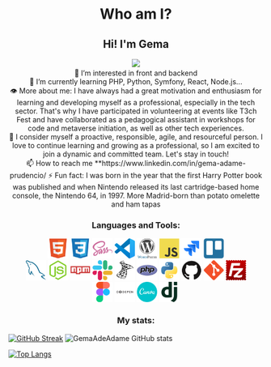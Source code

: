 
<h1 align="center">Who am I?</h1>
<h2 align="center">Hi! I'm Gema</h2>
<div id="header" align="center">
<img src="https://media.giphy.com/media/9GI7VdtNcy79PfUPn4/giphy.gif" />
</div>
<div align="center"
👋 Hi, I’m @GemaAdeAdame a passionate web fullstack developer from Madrid (Spain). Call it luck, chance or destiny but we have met on this path!<br>
👀 I’m interested in front and backend <br>
🌱 I’m currently learning PHP, Python, Symfony, React, Node.js...<br>
👁️ More about me: I have always had a great motivation and enthusiasm for learning and developing myself as a professional, especially in the tech sector. That's why I have participated in volunteering at events like T3ch Fest and have collaborated as a pedagogical assistant in workshops for code and metaverse initiation, as well as other tech experiences. <br>
🤍 I consider myself a proactive, responsible, agile, and resourceful person. I love to continue learning and growing as a professional, so I am excited to join a dynamic and committed team. Let's stay in touch! <br>
📫 How to reach me **https://www.linkedin.com/in/gema-adame-prudencio/ 
⚡ Fun fact:  I was born in the year that the first Harry Potter book was published and when Nintendo released its last cartridge-based home console, the Nintendo 64, in 1997. More Madrid-born than potato omelette and ham tapas <br>
</div>


  <div align="center">
    <h3>Languages and Tools:</h3>
    <div>
      <img src= "https://github.com/devicons/devicon/blob/master/icons/html5/html5-original.svg" title="html5" alt="html5" width="40" height="40" />
      <img src= "https://github.com/devicons/devicon/blob/master/icons/css3/css3-original.svg" title="css3"  width="40" height="40" />
      <img src= "https://github.com/devicons/devicon/blob/master/icons/sass/sass-original.svg" title="sass" width="40" height="40" />
      <img src="https://github.com/devicons/devicon/blob/master/icons/vscode/vscode-original.svg" title="vscode" width="40" height="40" />
      <img src="https://github.com/devicons/devicon/blob/master/icons/wordpress/wordpress-original.svg" title="wp" width="40" height="40"/>
      <img src="https://github.com/devicons/devicon/blob/master/icons/javascript/javascript-original.svg" title="js" width="40" height="40"/>
      <img src="https://github.com/devicons/devicon/blob/master/icons/jira/jira-original.svg" title="jira" width="40" height="40" />
      <img src="https://github.com/devicons/devicon/blob/master/icons/trello/trello-plain.svg" title="trello" width="40" height="40" /><br>
      <img src="https://github.com/devicons/devicon/blob/master/icons/mysql/mysql-original.svg" title="mysql" width="40" height="40" />
      <img src="https://github.com/devicons/devicon/blob/master/icons/nodejs/nodejs-original.svg" title="nodejs" width="40" height="40" />
      <img src="https://github.com/devicons/devicon/blob/master/icons/npm/npm-original-wordmark.svg" title="npm" width="40" height="40" />
      <img src="https://github.com/devicons/devicon/blob/master/icons/slack/slack-original.svg" title="slack" width="40" height="40" /> 
      <img src="https://github.com/devicons/devicon/blob/master/icons/microsoftsqlserver/microsoftsqlserver-plain.svg" title="sql" width="40" height="40" />
      <img src="https://github.com/devicons/devicon/blob/master/icons/php/php-original.svg" title="php" width="40" height="40" />
      <img src="https://github.com/devicons/devicon/blob/master/icons/python/python-original.svg" title="python" width="40" height="40" />
      <img src="https://github.com/devicons/devicon/blob/master/icons/github/github-original.svg" title="github" width="40" height="40" />
      <img src="https://github.com/devicons/devicon/blob/master/icons/git/git-original.svg" title="git" width="40" height="40" />
      <img src="https://github.com/devicons/devicon/blob/master/icons/filezilla/filezilla-plain.svg" title="filezilla" width="40" height="40" /><br>
      <img src="https://github.com/devicons/devicon/blob/master/icons/figma/figma-original.svg" title="figma" width="40" height="40" />
      <img src="https://github.com/devicons/devicon/blob/master/icons/codepen/codepen-original-wordmark.svg" title="codepen" width="40" height="40" />
      <img src="https://github.com/devicons/devicon/blob/master/icons/canva/canva-original.svg" title="canva" width="40" height="40" />
      <img src="https://github.com/devicons/devicon/blob/master/icons/django/django-plain.svg" title= "django" width="40" height="40" />
    </div>
  </div>
  
  <h3 align="center">My stats:</h3>
  
  [![GitHub Streak](https://streak-stats.demolab.com?user=GemaAdeAdame&theme=midnight-purple&hide_border=true&date_format=M%20j%5B%2C%20Y%5D)](https://git.io/streak-stats)
  ![GemaAdeAdame GitHub stats](https://github-readme-stats.vercel.app/api?username=GemaAdeAdame&show_icons=true&theme=radical)
  
  [![Top Langs](https://github-readme-stats.vercel.app/api/top-langs/?username=GemaAdeAdame&layout=compact)](https://github.com/GemaAdeAdame/github-readme-stats)
 
<!---
GemaAdeAdame/GemaAdeAdame is a ✨ special ✨ repository because its `README.md` (this file) appears on your GitHub profile.
You can click the Preview link to take a look at your changes.
--->
